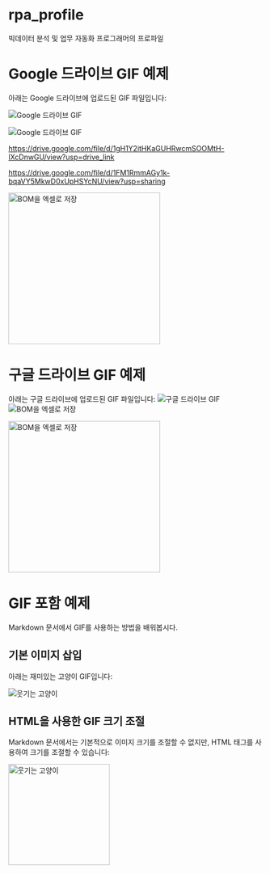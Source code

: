 # rpa_profile
빅데이터 분석 및 업무 자동화 프로그래머의 프로파일

# Google 드라이브 GIF 예제

아래는 Google 드라이브에 업로드된 GIF 파일입니다:

![Google 드라이브 GIF](https://drive.google.com/uc?export=view&id=1FM1RmmAGy1k-bqaVY5MkwD0xUpHSYcNU)

![Google 드라이브 GIF](https://drive.google.com/uc?export=view&id=1gH1Y2itHKaGUHRwcmSOOMtH-lXcDnwGU)

https://drive.google.com/file/d/1gH1Y2itHKaGUHRwcmSOOMtH-lXcDnwGU/view?usp=drive_link

https://drive.google.com/file/d/1FM1RmmAGy1k-bqaVY5MkwD0xUpHSYcNU/view?usp=sharing



<img src="[https://drive.google.com/file/d/1FM1RmmAGy1k-bqaVY5MkwD0xUpHSYcNU/view?usp=sharing](https://drive.google.com/uc?export=view&id=1FM1RmmAGy1k-bqaVY5MkwD0xUpHSYcNU)" alt="BOM을 엑셀로 저장" width="300">

# 구글 드라이브 GIF 예제
아래는 구글 드라이브에 업로드된 GIF 파일입니다:
![구글 드라이브 GIF](https://drive.google.com/file/d/1FM1RmmAGy1k-bqaVY5MkwD0xUpHSYcNU/view?usp=sharing)
<img src="https://drive.google.com/file/d/1FM1RmmAGy1k-bqaVY5MkwD0xUpHSYcNU/view?usp=sharing" alt="BOM을 엑셀로 저장">

<img src="https://drive.google.com/uc?export=view&id=1aB2c3D4eFgH5ijKlmnOpQrstUVWXYz" alt="BOM을 엑셀로 저장" width="300"/>

# GIF 포함 예제

Markdown 문서에서 GIF를 사용하는 방법을 배워봅시다.

## 기본 이미지 삽입

아래는 재미있는 고양이 GIF입니다:

![웃기는 고양이](https://media.giphy.com/media/JIX9t2j0ZTN9S/giphy.gif)

## HTML을 사용한 GIF 크기 조절

Markdown 문서에서는 기본적으로 이미지 크기를 조절할 수 없지만, HTML 태그를 사용하여 크기를 조절할 수 있습니다:

<img src="https://media.giphy.com/media/JIX9t2j0ZTN9S/giphy.gif" alt="웃기는 고양이" width="200"/>
